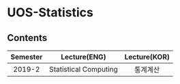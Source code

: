 # UOS-Statistics

## Contents

|       Semester       | Lecture(ENG) | Lecture(KOR) |
|:----------------:|:----------------------------------------:|:----------------------------------------:|
| 2019-2 |   Statistical Computing | 통계계산 |
